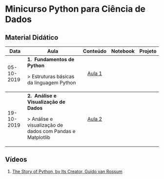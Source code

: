 # Minicurso Python para Ciência de Dados

## Material Didático
<table width="100px">
  <thead>
    <th>Data</th>
    <th>Aula</th>
    <th>Conteúdo</th>
    <th>Notebook</th>
    <th>Projeto</th>
  </thead>
  <tbody>
    <td>05-10-2019</td>
    <td>
      <strong>1.&nbsp;&nbsp;Fundamentos de Python</strong>
      <p>> Estruturas básicas da linguagem Python</p>
    </td>
    <td align="center"><a href="https://github.com/gomesluiz/python-para-ciencia-de-dados/blob/master/slides/aula-1.pdf">Aula 1</a></td>
    <td></td>
    <td></td>
  </tbody>
  <tbody>
    <td>19-10-2019</td>
    <td>
      <strong>2.&nbsp;&nbsp;Análise e Visualização de Dados</strong>
      <p>> Análise e visualização de dados com Pandas e Matplotlib</p>
    </td>
    <td align="center"><a href="https://github.com/gomesluiz/python-para-ciencia-de-dados/blob/master/slides/aula-2.pdf">Aula 2</a></td>
    <td></td>
    <td></td>
  </tbody>
</table>

## Vídeos
1. [The Story of Python, by Its Creator, Guido van Rossum](https://www.youtube.com/watch?v=J0Aq44Pze-w)
